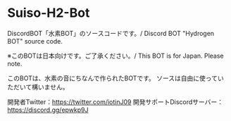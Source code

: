 # Suiso-H2-Bot
DiscordBOT「水素BOT」のソースコードです。/ Discord BOT "Hydrogen BOT" source code.

※このBOTは日本向けです。ご了承ください。/ This BOT is for Japan. Please note.

このBOTは、水素の音にちなんで作られたBOTです。
ソースは自由に使っていただいて構いません。

開発者Twitter：https://twitter.com/iotinJ09
開発サポートDiscordサーバー：https://discord.gg/epwkp9J
